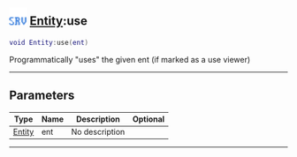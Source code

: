 ## <img src="../../.gitbook/assets/server.png" width="32" height="32" /> [Entity](../entity/README.md):use

```lua
void Entity:use(ent)
```

Programmatically "uses" the given ent (if marked as a use viewer)<br>

-----------------
## Parameters

| Type   | Name | Description | Optional |
| ------ | ---- | ----------- | -------: |
| [Entity](../entity/README.md) | ent | No description |  |


--------